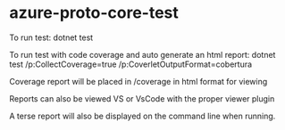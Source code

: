 # azure-proto-core-test

To run test: dotnet test

To run test with code coverage and auto generate an html report: dotnet test /p:CollectCoverage=true /p:CoverletOutputFormat=cobertura

Coverage report will be placed in /coverage in html format for viewing

Reports can also be viewed VS or VsCode with the proper viewer plugin

A terse report will also be displayed on the command line when running. 
